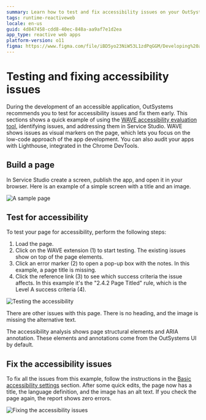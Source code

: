```yaml
---
summary: Learn how to test and fix accessibility issues on your OutSystems Reactive Web applications.
tags: runtime-reactiveweb
locale: en-us
guid: 4d847458-cdd8-40ec-848a-aa9af7e1d2ea
app_type: reactive web apps
platform-version: o11
figma: https://www.figma.com/file/iBD5yo23NiW53L1zdPqGGM/Developing%20an%20Application?node-id=186:22
---
```


# Testing and fixing accessibility issues

During the development of an accessible application, OutSystems recommends you to test for accessibility issues and fix them early. This sections shows a quick example of using the [WAVE accessibility evaluation tool](https://wave.webaim.org/), identifying issues, and addressing them in Service Studio. WAVE shows issues as visual markers on the page, which lets you focus on the low-code approach of the app development. You can also audit your apps with Lighthouse, integrated in the Chrome DevTools.

## Build a page

In Service Studio create a screen, publish the app, and open it in your browser. Here is an example of a simple screen with a title and an image.

![A sample page](images/a-sample-page-ss.png)

## Test for accessibility

To test your page for accessibility, perform the following steps:

1. Load the page.
1. Click on the WAVE extension (1) to start testing.
    The existing issues show on top of the page elements.
1. Click an error marker (2) to open a pop-up box with the notes. In this example, a page title is missing.
1. Click the reference link (3) to see which success criteria the issue affects. In this example it's the "2.4.2 Page Titled" rule, which is the Level A success criteria (4).

![Testing the accessibility](images/test-for-accessibility.png)

There are other issues with this page. There is no heading, and the image is missing the alternative text.

<div class="info" markdown="1">
 
The accessibility analysis shows page structural elements and ARIA annotation. These elements and annotations come from the OutSystems UI by default.
 
</div>


## Fix the accessibility issues

To fix all the issues from this example, follow the instructions in the [Basic accessibility settings](https://success.outsystems.com/Documentation/11/Developing_an_Application/Design_UI/Accessibility#Basic_accessibility_settings) section. After some quick edits, the page now has a title, the language definition, and the image has an alt text. If you check the page again, the report shows zero errors.

![Fixing the accessibility issues](images/fixing-accessibility-issues.png)
